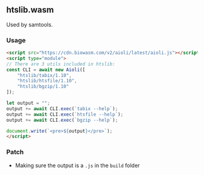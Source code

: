 ## htslib.wasm

Used by samtools.

### Usage

```html
<script src="https://cdn.biowasm.com/v2/aioli/latest/aioli.js"></script>
<script type="module">
// There are 3 utils included in htslib:
const CLI = await new Aioli([
	"htslib/tabix/1.10",
	"htslib/htsfile/1.10",
	"htslib/bgzip/1.10"
]);

let output = "";
output += await CLI.exec(`tabix --help`);
output += await CLI.exec(`htsfile --help`);
output += await CLI.exec(`bgzip --help`);

document.write(`<pre>${output}</pre>`);
</script>
```

### Patch
- Making sure the output is a `.js` in the `build` folder

